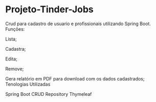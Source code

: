 # Projeto-Tinder-Jobs
Crud para cadastro de usuario e profissionais utilizando Spring Boot.
Funções:

Lista;

Cadastra;

Edita;

Remove;

Gera relatório em PDF para download com os dados cadastrados;
Tenologias Utilizadas

Spring Boot
CRUD Repository
Thymeleaf
